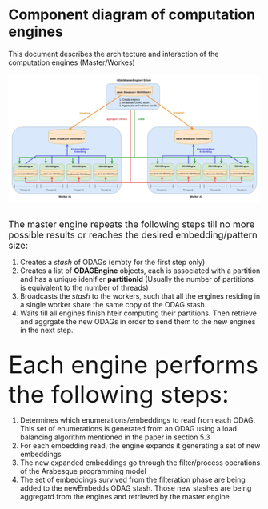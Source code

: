 # Component diagram of computation engines

This document describes the architecture and interaction of the computation engines (Master/Workes)



<p align="center"> 
<img src="./resources/ClassDiag/Engines/ODAGs_Engines_relations.jpg" alt="Computation engines component diagram">
</p>


<br>
<font size="4">The master engine repeats the following steps till no more possible results or reaches the desired embedding/pattern size:</font>

1. Creates a *stash* of ODAGs (embty for the first step only)
2. Creates a list of **ODAGEngine** objects, each is associated with a partition and has a unique idenifier **partitionId** (Usually the number of partitions is equivalent to the number of threads)
3. Broadcasts the *stash* to the workers, such that all the engines residing in a single worker share the same copy of the ODAG stash.
4. Waits till all engines finish hteir computing their partitions. Then retrieve and aggrgate the new ODAGs in order to send them to the new engines in the next step.

<br>
<font size="10">Each engine performs the following steps:</font>

1. Determines which enumerations/embeddings to read from each ODAG. This set of enumerations is generated from an ODAG using a load balancing algorithm mentioned in the paper in section 5.3
2. For each embedding read, the engine expands it generating a set of new embeddings
3. The new expanded embeddings go through the filter/process operations of the Arabesque programming model
4. The set of embeddings survived from the filteration phase are being added to the newEmbedds ODAG stash. Those new stashes are being aggregatd from the engines and retrieved by the master engine
